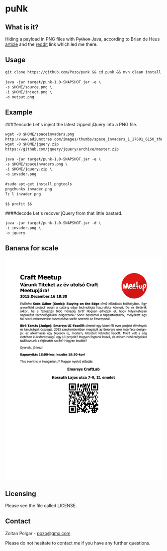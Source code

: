 # puNk

## What is it?

Hiding a payload in PNG files with ~~Python~~ Java, according to Brian de Heus [article](http://blog.brian.jp/python/png/2016/07/07/file-fun-with-pyhon.html) and the [reddit](https://www.reddit.com/r/programming/comments/4rt266/hiding_a_payload_in_png_files_with_python/) link which led me there.

## Usage

```
git clone https://github.com/Pozo/punk && cd punk && mvn clean install

java -jar target/punk-1.0-SNAPSHOT.jar -e \
-s $HOME/source.png \
-i $HOME/inject.png \
-o output.png

```

## Example
####encode
Let's inject the latest zipped jQuery into a PNG file.
```
wget -O $HOME/spaceinvaders.png http://www.adiumxtras.com/images/thumbs/space_invaders_1_17601_6150_thumb.png
wget -O $HOME/jquery.zip https://github.com/jquery/jquery/archive/master.zip

java -jar target/punk-1.0-SNAPSHOT.jar -e \
-s $HOME/spaceinvaders.png \
-i $HOME/jquery.zip \
-o invader.png

#sudo apt-get install pngtools
pngchunks invader.png 
7z l invader.png

$$ profit $$
```
####decode
Let's recover jQuery from that little bastard.
```
java -jar target/punk-1.0-SNAPSHOT.jar -d \
-i invader.png \
-o jquery
```
## Banana for scale

![Meetup Flyer](https://github.com/Pozo/meetup-flyer/blob/master/flyer.png "Meetup Flyer")
## Licensing

Please see the file called LICENSE.

## Contact

  Zoltan Polgar - pozo@gmx.com
  
  Please do not hesitate to contact me if you have any further questions. 